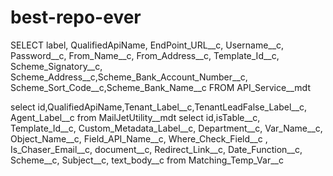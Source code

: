 # best-repo-ever
SELECT label, QualifiedApiName, EndPoint_URL__c, Username__c, Password__c, From_Name__c, From_Address__c,
                                               Template_Id__c, Scheme_Signatory__c, Scheme_Address__c,Scheme_Bank_Account_Number__c,
                                               Scheme_Sort_Code__c,Scheme_Bank_Name__c
                                               FROM API_Service__mdt
 
select id,QualifiedApiName,Tenant_Label__c,TenantLeadFalse_Label__c, Agent_Label__c from MailJetUtility__mdt
select id,isTable__c, Template_Id__c, Custom_Metadata_Label__c, Department__c, Var_Name__c, Object_Name__c, Field_API_Name__c, Where_Check_Field__c , Is_Chaser_Email__c, document__c, Redirect_Link__c, Date_Function__c, Scheme__c, Subject__c, text_body__c from Matching_Temp_Var__c 
